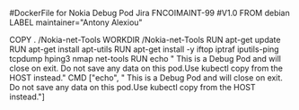 #DockerFile for Nokia Debug Pod Jira FNCOIMAINT-99
#V1.0
FROM debian
LABEL maintainer="Antony Alexiou"

COPY . /Nokia-net-Tools
WORKDIR /Nokia-net-Tools
RUN apt-get update
RUN  apt-get install apt-utils
RUN  apt-get install -y  iftop iptraf  iputils-ping tcpdump hping3 nmap net-tools
RUN echo " This is a Debug Pod and will close on exit. Do not save any data on this pod.Use kubectl copy from the HOST instead."
CMD ["echo", " This is a Debug Pod and will close on exit. Do not save any data on this pod.Use kubectl copy from the HOST instead."]

